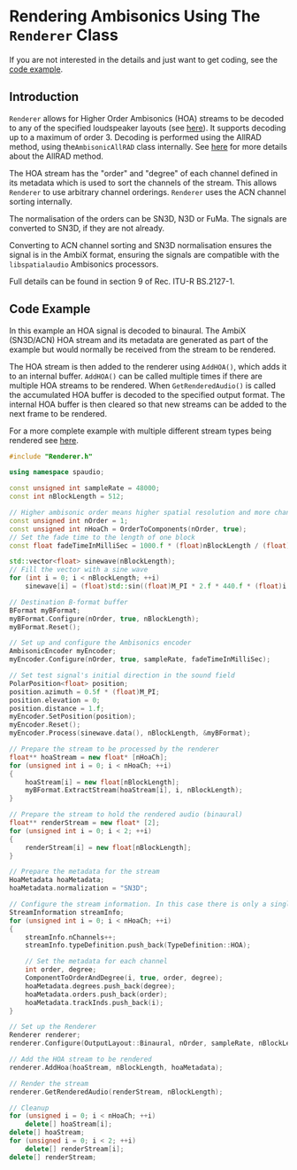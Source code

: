 # Rendering Ambisonics Using The `Renderer` Class

If you are not interested in the details and just want to get coding, see the [code example](#code-example).

## Introduction

`Renderer` allows for Higher Order Ambisonics (HOA) streams to be decoded to any of the specified loudspeaker layouts (see [here](RendererOverview.md#supported-output-formats)).
It supports decoding up to a maximum of order 3.
Decoding is performed using the AllRAD method, using the`AmbisonicAllRAD` class internally. See [here](AmbisonicDecoding.md#cambisonicallrad) for more details about the AllRAD method.

The HOA stream has the "order" and "degree" of each channel defined in its metadata which is used to sort the channels of the stream. This allows `Renderer` to use arbitrary channel orderings.
`Renderer` uses the ACN channel sorting internally.

The normalisation of the orders can be SN3D, N3D or FuMa.
The signals are converted to SN3D, if they are not already.

Converting to ACN channel sorting and SN3D normalisation ensures the signal is in the AmbiX format, ensuring the signals are compatible with the `libspatialaudio` Ambisonics processors.

Full details can be found in section 9 of Rec. ITU-R BS.2127-1.

## Code Example

In this example an HOA signal is decoded to binaural. The AmbiX (SN3D/ACN) HOA stream and its metadata are generated as part of the example but would normally be received from the stream to be rendered.

The HOA stream is then added to the renderer using `AddHOA()`, which adds it to an internal buffer. `AddHOA()` can be called multiple times if there are multiple HOA streams to be rendered. When `GetRenderedAudio()` is called the accumulated HOA buffer is decoded to the specified output format. The internal HOA buffer is then cleared so that new streams can be added to the next frame to be rendered.

For a more complete example with multiple different stream types being rendered see [here](RendererOverview.md#code-example).

```c++
#include "Renderer.h"

using namespace spaudio;

const unsigned int sampleRate = 48000;
const int nBlockLength = 512;

// Higher ambisonic order means higher spatial resolution and more channels required
const unsigned int nOrder = 1;
const unsigned int nHoaCh = OrderToComponents(nOrder, true);
// Set the fade time to the length of one block
const float fadeTimeInMilliSec = 1000.f * (float)nBlockLength / (float)sampleRate;

std::vector<float> sinewave(nBlockLength);
// Fill the vector with a sine wave
for (int i = 0; i < nBlockLength; ++i)
    sinewave[i] = (float)std::sin((float)M_PI * 2.f * 440.f * (float)i / (float)sampleRate);

// Destination B-format buffer
BFormat myBFormat;
myBFormat.Configure(nOrder, true, nBlockLength);
myBFormat.Reset();

// Set up and configure the Ambisonics encoder
AmbisonicEncoder myEncoder;
myEncoder.Configure(nOrder, true, sampleRate, fadeTimeInMilliSec);

// Set test signal's initial direction in the sound field
PolarPosition<float> position;
position.azimuth = 0.5f * (float)M_PI;
position.elevation = 0;
position.distance = 1.f;
myEncoder.SetPosition(position);
myEncoder.Reset();
myEncoder.Process(sinewave.data(), nBlockLength, &myBFormat);

// Prepare the stream to be processed by the renderer
float** hoaStream = new float* [nHoaCh];
for (unsigned int i = 0; i < nHoaCh; ++i)
{
    hoaStream[i] = new float[nBlockLength];
    myBFormat.ExtractStream(hoaStream[i], i, nBlockLength);
}

// Prepare the stream to hold the rendered audio (binaural)
float** renderStream = new float* [2];
for (unsigned int i = 0; i < 2; ++i)
{
    renderStream[i] = new float[nBlockLength];
}

// Prepare the metadata for the stream
HoaMetadata hoaMetadata;
hoaMetadata.normalization = "SN3D";

// Configure the stream information. In this case there is only a single HOA stream of (nOrder + 1)^2 channels
StreamInformation streamInfo;
for (unsigned int i = 0; i < nHoaCh; ++i)
{
    streamInfo.nChannels++;
    streamInfo.typeDefinition.push_back(TypeDefinition::HOA);

    // Set the metadata for each channel
    int order, degree;
    ComponentToOrderAndDegree(i, true, order, degree);
    hoaMetadata.degrees.push_back(degree);
    hoaMetadata.orders.push_back(order);
    hoaMetadata.trackInds.push_back(i);
}

// Set up the Renderer
Renderer renderer;
renderer.Configure(OutputLayout::Binaural, nOrder, sampleRate, nBlockLength, streamInfo);

// Add the HOA stream to be rendered
renderer.AddHoa(hoaStream, nBlockLength, hoaMetadata);

// Render the stream
renderer.GetRenderedAudio(renderStream, nBlockLength);

// Cleanup
for (unsigned i = 0; i < nHoaCh; ++i)
    delete[] hoaStream[i];
delete[] hoaStream;
for (unsigned i = 0; i < 2; ++i)
    delete[] renderStream[i];
delete[] renderStream;
```
